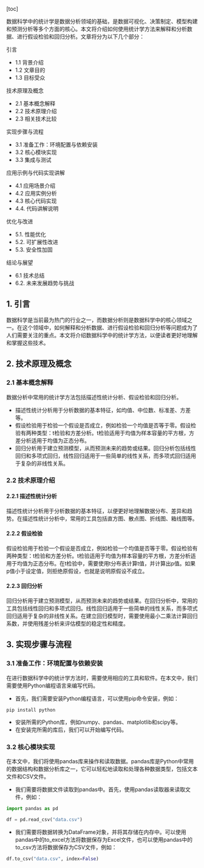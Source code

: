 
[toc]                    
                
                
数据科学中的统计学是数据分析领域的基础，是数据可视化、决策制定、模型构建和预测分析等多个方面的核心。本文将介绍如何使用统计学方法来解释和分析数据、进行假设检验和回归分析。文章将分为以下几个部分：

引言

- 1.1 背景介绍
- 1.2 文章目的
- 1.3 目标受众

技术原理及概念

- 2.1 基本概念解释
- 2.2 技术原理介绍
- 2.3 相关技术比较

实现步骤与流程

- 3.1 准备工作：环境配置与依赖安装
- 3.2 核心模块实现
- 3.3 集成与测试

应用示例与代码实现讲解

- 4.1 应用场景介绍
- 4.2 应用实例分析
- 4.3 核心代码实现
- 4.4. 代码讲解说明

优化与改进

- 5.1. 性能优化
- 5.2. 可扩展性改进
- 5.3. 安全性加固

结论与展望

- 6.1 技术总结
- 6.2. 未来发展趋势与挑战

## 1. 引言

数据科学是当前最为热门的行业之一，而数据分析则是数据科学中的核心领域之一。在这个领域中，如何解释和分析数据、进行假设检验和回归分析等问题成为了人们需要关注的重点。本文将介绍数据科学中的统计学方法，以便读者更好地理解和掌握这些技术。

## 2. 技术原理及概念

### 2.1 基本概念解释

数据分析中常用的统计学方法包括描述性统计分析、假设检验和回归分析。

- 描述性统计分析用于分析数据的基本特征，如均值、中位数、标准差、方差等。
- 假设检验用于检验一个假设是否成立，例如检验一个均值是否等于零。假设检验有两种类型：t检验和方差分析。t检验适用于均值为样本容量的平方根，方差分析适用于均值为正态分布。
- 回归分析用于建立预测模型，从而预测未来的趋势或结果。回归分析包括线性回归和多项式回归，线性回归适用于一些简单的线性关系，而多项式回归适用于复杂的非线性关系。

### 2.2 技术原理介绍

#### 2.2.1 描述性统计分析

描述性统计分析用于分析数据的基本特征，以便更好地理解数据分布、差异和趋势。在描述性统计分析中，常用的工具包括直方图、散点图、折线图、箱线图等。

#### 2.2.2 假设检验

假设检验用于检验一个假设是否成立，例如检验一个均值是否等于零。假设检验有两种类型：t检验和方差分析。t检验适用于均值为样本容量的平方根，方差分析适用于均值为正态分布。在t检验中，需要使用t分布表计算t值，并计算出p值。如果p值小于设定值，则拒绝原假设，也就是说明原假设不成立。

#### 2.2.3 回归分析

回归分析用于建立预测模型，从而预测未来的趋势或结果。在回归分析中，常用的工具包括线性回归和多项式回归。线性回归适用于一些简单的线性关系，而多项式回归适用于复杂的非线性关系。在建立回归模型时，需要使用最小二乘法计算回归系数，并使用残差分析来评估模型的稳定性和精度。

## 3. 实现步骤与流程

### 3.1 准备工作：环境配置与依赖安装

在进行数据科学中的统计学方法时，需要使用相应的工具和软件。在本文中，我们需要使用Python编程语言来编写代码。

- 首先，我们需要安装Python编程语言，可以使用pip命令安装，例如：
```
pip install python
```
- 安装所需的Python库，例如numpy、pandas、matplotlib和scipy等。
- 在安装完所需的库后，我们可以开始编写代码。

### 3.2 核心模块实现

在本文中，我们将使用pandas库来操作和读取数据。pandas库是Python中常用的数据结构和数据分析库之一，它可以轻松地读取和处理各种数据类型，包括文本文件和CSV文件。

- 我们需要将数据文件读取到pandas中。首先，使用pandas读取器来读取文件，例如：
```python
import pandas as pd

df = pd.read_csv("data.csv")
```
- 我们需要将数据转换为DataFrame对象，并将其存储在内存中。可以使用pandas中的to_excel方法将数据保存为Excel文件，也可以使用pandas中的to_csv方法将数据保存为CSV文件，例如：
```python
df.to_csv("data.csv", index=False)
```

